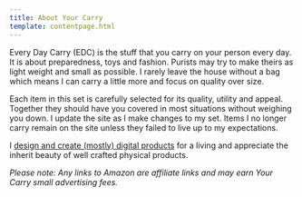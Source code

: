 ```yaml
---
title: About Your Carry
template: contentpage.html
---
```



Every Day Carry (EDC) is the stuff that you carry on your person every day. It is about preparedness, toys and fashion. Purists may try to make theirs as light weight and small as possible. I rarely leave the house without a bag which means I can carry a little more and focus on quality over size.

Each item in this set is carefully selected for its quality, utility and appeal. Together they should have you covered in most situations without weighing you down. I update the site as I make changes to my set. Items I no longer carry remain on the site unless they failed to live up to my expectations.

I [design and create (mostly) digital products](http://kohlhofer.com)  for a living and appreciate the inherit beauty of well crafted physical products.

*Please note: Any links to Amazon are affiliate links and may earn Your Carry small advertising fees.*
